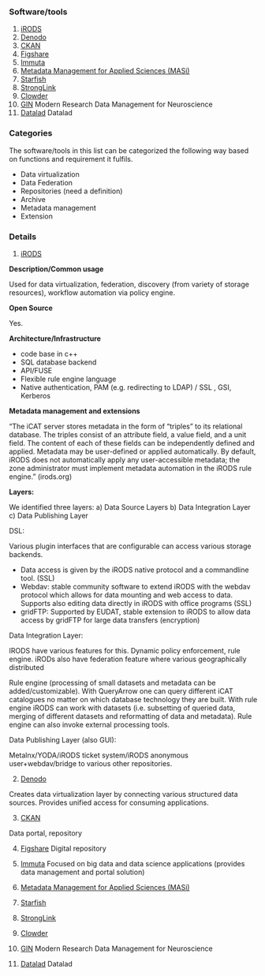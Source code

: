 ### Software/tools 
1. [iRODS](https://irods.org/) 
2. [Denodo](https://www.denodo.com/en) 
3. [CKAN](https://ckan.org/) 
4. [Figshare](https://figshare.com/) 
5. [Immuta](https://www.immuta.com/) 
6. [Metadata Management for Applied Sciences (MASi)](https://www.sciencedirect.com/science/article/pii/S0167739X17305344) 
7. [Starfish](http://www.starfishstorage.com/) 
8. [StrongLink](https://www.strongboxdata.com/stronglink) 
9. [Clowder](https://clowder.ncsa.illinois.edu/) 
10. [GIN](https://web.gin.g-node.org/) Modern Research Data Management for Neuroscience
11. [Datalad](https://www.datalad.org/) Datalad


### Categories 

The software/tools in this list can be categorized the following way based on functions and requirement it fulfils.

* Data virtualization
* Data Federation 
* Repositories (need a definition) 
* Archive 
* Metadata management 
* Extension 

### Details 


1. [iRODS](https://irods.org/) 

<b> Description/Common usage</b>

Used for data virtualization, federation, discovery (from variety of storage resources), workflow automation via policy engine.

<b> Open Source </b>
  
 Yes. 
  
<b> Architecture/Infrastructure</b>
  
* code base in c++
* SQL database backend 
* API/FUSE 
* Flexible rule engine language 
* Native authentication, PAM (e.g. redirecting to LDAP) / SSL , GSI, Kerberos
  
<b> Metadata management and extensions</b>

“The iCAT server stores metadata in the form of “triples” to its relational database. The triples consist of an attribute field, a value field, and a unit field. The content of each of these fields can be independently defined and applied. Metadata may be user-defined or applied automatically. By default, iRODS does not automatically apply any user-accessible metadata; the zone administrator must implement metadata automation in the iRODS rule engine.” (irods.org)


<b>Layers: </b>

We identified three layers: a) Data Source Layers b) Data Integration Layer c) Data Publishing Layer 

DSL:
  
Various plugin interfaces that are configurable can access various storage backends. 
- Data access is given by the iRODS native protocol and a commandline tool. (SSL)
- Webdav: stable community software to extend iRODS with the webdav protocol which allows for data mounting and web access to data. Supports also editing data directly in iRODS with office programs (SSL)
- gridFTP: Supported by EUDAT, stable extension to iRODS to allow data access by gridFTP for large data transfers (encryption)

Data Integration Layer: 

IRODS have various features for this. Dynamic policy enforcement, rule engine.  iRODs also have federation feature where various geographically distributed 

Rule engine (processing of small datasets and metadata can be added/customizable). 
With QueryArrow one can query different iCAT catalogues no matter on which database technology they are built. With rule engine iRODS can work with datasets (i.e. subsetting of queried data, merging of different datasets and reformatting of data and metadata). Rule engine can also invoke external processing tools. 


Data Publishing Layer (also GUI):

Metalnx/YODA/iRODS ticket system/iRODS anonymous user+webdav/bridge to various other repositories. 

2. [Denodo](https://www.denodo.com/en) 

Creates data virtualization layer by connecting various  structured data sources. Provides  unified access for consuming applications.

3. [CKAN](https://ckan.org/) 

Data portal, repository

4. [Figshare](https://figshare.com/) 
Digital repository 

5. [Immuta](https://www.immuta.com/) 
Focused on big data and data science applications (provides data management and portal solution) 

6. [Metadata Management for Applied Sciences (MASi)](https://www.sciencedirect.com/science/article/pii/S0167739X17305344) 

7. [Starfish](http://www.starfishstorage.com/) 

8. [StrongLink](https://www.strongboxdata.com/stronglink) 

9. [Clowder](https://clowder.ncsa.illinois.edu/) 

10. [GIN](https://web.gin.g-node.org/) Modern Research Data Management for Neuroscience

11. [Datalad](https://www.datalad.org/) Datalad
